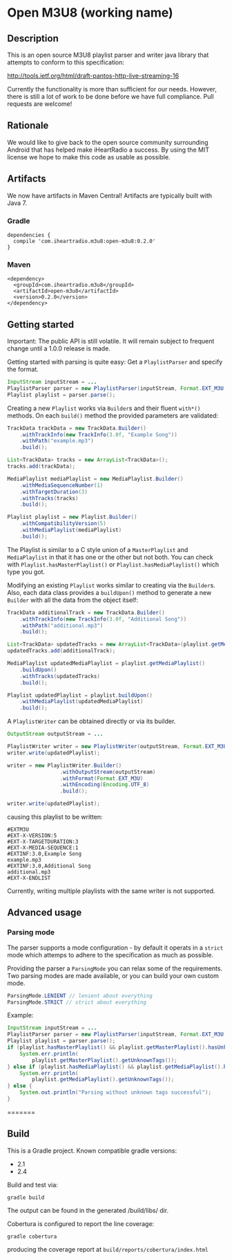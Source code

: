 # Open M3U8 (working name)

## Description

This is an open source M3U8 playlist parser and writer java library that attempts to conform to this specification:

http://tools.ietf.org/html/draft-pantos-http-live-streaming-16

Currently the functionality is more than sufficient for our needs. However, there is still a lot of work to be done before we have full compliance. Pull requests are welcome!

## Rationale

We would like to give back to the open source community surrounding Android that has helped make iHeartRadio a success. By using the MIT license we hope to make this code as usable as possible.

## Artifacts

We now have artifacts in Maven Central! Artifacts are typically built with Java 7.

### Gradle

```
dependencies {
  compile 'com.iheartradio.m3u8:open-m3u8:0.2.0'
}
```

### Maven

```
<dependency>
  <groupId>com.iheartradio.m3u8</groupId>
  <artifactId>open-m3u8</artifactId>
  <version>0.2.0</version>
</dependency>
```

## Getting started

Important: The public API is still volatile. It will remain subject to frequent change until a 1.0.0 release is made.

Getting started with parsing is quite easy: Get a `PlaylistParser` and specify the format.

```java
InputStream inputStream = ...
PlaylistParser parser = new PlaylistParser(inputStream, Format.EXT_M3U, Encoding.UTF_8);
Playlist playlist = parser.parse();
```

Creating a new `Playlist` works via `Builder`s and their fluent `with*()` methods. On each `build()` method the provided parameters are validated:

```java
TrackData trackData = new TrackData.Builder()
    .withTrackInfo(new TrackInfo(3.0f, "Example Song"))
    .withPath("example.mp3")
    .build();

List<TrackData> tracks = new ArrayList<TrackData>();
tracks.add(trackData);

MediaPlaylist mediaPlaylist = new MediaPlaylist.Builder()
    .withMediaSequenceNumber(1)
    .withTargetDuration(3)
    .withTracks(tracks)
    .build();

Playlist playlist = new Playlist.Builder()
    .withCompatibilityVersion(5)
    .withMediaPlaylist(mediaPlaylist)
    .build();
```

The Playlist is similar to a C style union of a `MasterPlaylist` and `MediaPlaylist` in that it has one or the other but not both. You can check with `Playlist.hasMasterPlaylist()` or `Playlist.hasMediaPlaylist()` which type you got.

Modifying an existing `Playlist` works similar to creating via the `Builder`s. Also, each data class provides a `buildUpon()` method to generate a new `Builder` with all the data from the object itself:

```java
TrackData additionalTrack = new TrackData.Builder()
    .withTrackInfo(new TrackInfo(3.0f, "Additional Song"))
    .withPath("additional.mp3")
    .build();

List<TrackData> updatedTracks = new ArrayList<TrackData>(playlist.getMediaPlaylist().getTracks());
updatedTracks.add(additionalTrack);

MediaPlaylist updatedMediaPlaylist = playlist.getMediaPlaylist()
    .buildUpon()
    .withTracks(updatedTracks)
    .build();

Playlist updatedPlaylist = playlist.buildUpon()
    .withMediaPlaylist(updatedMediaPlaylist)
    .build();
```

A `PlaylistWriter` can be obtained directly or via its builder.

```java
OutputStream outputStream = ...

PlaylistWriter writer = new PlaylistWriter(outputStream, Format.EXT_M3U, Encoding.UTF_8);
writer.write(updatedPlaylist);

writer = new PlaylistWriter.Builder()
                 .withOutputStream(outputStream)
                 .withFormat(Format.EXT_M3U)
                 .withEncoding(Encoding.UTF_8)
                 .build();

writer.write(updatedPlaylist);
```

causing this playlist to be written:

```
#EXTM3U
#EXT-X-VERSION:5
#EXT-X-TARGETDURATION:3
#EXT-X-MEDIA-SEQUENCE:1
#EXTINF:3.0,Example Song
example.mp3
#EXTINF:3.0,Additional Song
additional.mp3
#EXT-X-ENDLIST
```

Currently, writing multiple playlists with the same writer is not supported.

## Advanced usage

### Parsing mode

The parser supports a mode configuration - by default it operats in a `strict` mode which attemps to adhere to the specification as much as possible.

Providing the parser a `ParsingMode` you can relax some of the requirements. Two parsing modes are made available, or you can build your own custom mode.
```java
ParsingMode.LENIENT // lenient about everything
ParsingMode.STRICT // strict about everything
```
Example:
```java
InputStream inputStream = ...
PlaylistParser parser = new PlaylistParser(inputStream, Format.EXT_M3U, Encoding.UTF_8, ParsingMode.LENIENT);
Playlist playlist = parser.parse();
if (playlist.hasMasterPlaylist() && playlist.getMasterPlaylist().hasUnknownTags()) {
    System.err.println(
        playlist.getMasterPlaylist().getUnknownTags());
} else if (playlist.hasMediaPlaylist() && playlist.getMediaPlaylist().hasUnknownTags()) {
    System.err.println(
        playlist.getMediaPlaylist().getUnknownTags());
} else {
    System.out.println("Parsing without unknown tags successful");
}
```

=======
## Build

This is a Gradle project. Known compatible gradle versions:

- 2.1
- 2.4

Build and test via:
```
gradle build
```
The output can be found in the generated /build/libs/ dir.

Cobertura is configured to report the line coverage:
```
gradle cobertura
```
producing the coverage report at `build/reports/cobertura/index.html`
